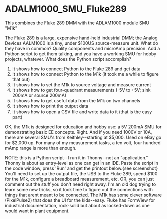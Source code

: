 # ADALM1000_SMU_Fluke289
This combines the Fluke 289 DMM with the ADLAM1000 module SMU "M1k"

The Fluke 289 is a large, expensive hand-held industrial DMM; the Analog Devices AALM1000 is a tiny, under $100US source-measure unit.
What do they have in common? Quality components and microAmp precision. Add a Python script to get them talking, and you have a working SMU for hobby projects, whatever.
What does the Python script accomplish? 
1) It shows how to connect Python to the Fluke 289 and get data
2) It shows how to connect Python to the M1k (it took me a while to figure that out)
3) It shows how to set the M1k to source voltage and measure current
4) It shows how to get four-quadrant measurements (-5V to +5V; sink 200mA or source 200mA)
5) It shows how to get useful data from the M1k on two channels
6) It shows how to print the output data
7) It shows how to open a CSV file and write data to it (that is the easy part)

OK, the M1k is designed for education and hobby use: a 5V 200mA SMU for demonstrating basic EE concepts. Right. And if you need 1000V or 10A, there are several SMU's from Keithley--starting at $5,000. Used on eBay go for $2,000 up. For many of my measurement tasks, a ten volt, four hundred mAmp range is more than enough. 

NOTE: this is a Python script--I run it in Thonny--not an "application." Thonny is about as entry-level as one can get in an IDE. Paste the script in the code window, press 'Run' and get the printout below.{see screenshot} You'll need to set up the output file, the USB to the Fluke 289, spend $100 for the M1k, configure a breadboard measurement, etc. OR, you can just comment out the stuff you don't need right away. I'm an old dog trying to learn some new tricks, so it took time to figure out the connections with things that arent meant to be connected. The M1k has some clever software (PixelPulse2) that does the UI for the kids--easy. Fluke has FormView for industrial documentation, rock-solid but about as locked-down as one would want in plant equipment.
